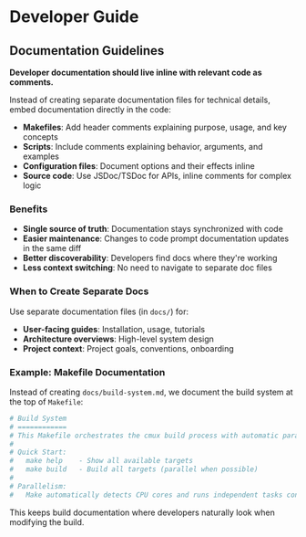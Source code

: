 # Developer Guide

## Documentation Guidelines

**Developer documentation should live inline with relevant code as comments.**

Instead of creating separate documentation files for technical details, embed documentation directly in the code:

- **Makefiles**: Add header comments explaining purpose, usage, and key concepts
- **Scripts**: Include comments explaining behavior, arguments, and examples
- **Configuration files**: Document options and their effects inline
- **Source code**: Use JSDoc/TSDoc for APIs, inline comments for complex logic

### Benefits

- **Single source of truth**: Documentation stays synchronized with code
- **Easier maintenance**: Changes to code prompt documentation updates in the same diff
- **Better discoverability**: Developers find docs where they're working
- **Less context switching**: No need to navigate to separate doc files

### When to Create Separate Docs

Use separate documentation files (in `docs/`) for:

- **User-facing guides**: Installation, usage, tutorials
- **Architecture overviews**: High-level system design
- **Project context**: Project goals, conventions, onboarding

### Example: Makefile Documentation

Instead of creating `docs/build-system.md`, we document the build system at the top of `Makefile`:

```makefile
# Build System
# ============
# This Makefile orchestrates the cmux build process with automatic parallelism.
#
# Quick Start:
#   make help    - Show all available targets
#   make build   - Build all targets (parallel when possible)
#
# Parallelism:
#   Make automatically detects CPU cores and runs independent tasks concurrently.
```

This keeps build documentation where developers naturally look when modifying the build.
